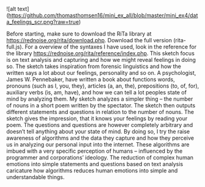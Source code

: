 ![alt text] (https://github.com/thomasthomsen16/mini_ex_all/blob/master/mini_ex4/data_feelings_scr.png?raw=true)

Before starting, make sure to download the RiTa library at https://rednoise.org/rita/download.php. Download the full version (rita-full.js). For a overview of the syntaxes I have used, look in the reference for the library https://rednoise.org/rita/reference/index.php.
    This sketch focus is on text analysis and capturing and how we might reveal feelings in doing so. The sketch takes inspiration from forensic linguistics and how the written says a lot about our feelings, personality and so on. A psychologist, James W. Pennebaker, have written a book about functions words, pronouns (such as I, you, they), articles (a, an, the), prepositions (to, of, for), auxiliary verbs (is, am, have), and how we can tell a lot peoples state of mind by analyzing them. My sketch analyzes a simpler thing – the number of nouns in a short poem written by the spectator. The sketch then outputs different statements and questions in relation to the number of nouns. The sketch gives the impression, that it knows your feelings by reading your poem. The questions and questions are however completely arbitrary and doesn’t tell anything about your state of mind. By doing so, I try the raise awareness of algorithms and the data they capture and how they perceive us in analyzing our personal input into the internet. These algorithms are imbued with a very specific perception of humans – influenced by the programmer and corporations’ ideology. The reduction of complex human emotions into simple statements and questions based on text analysis caricature how algorithms reduces human emotions into simple and understandable things.
